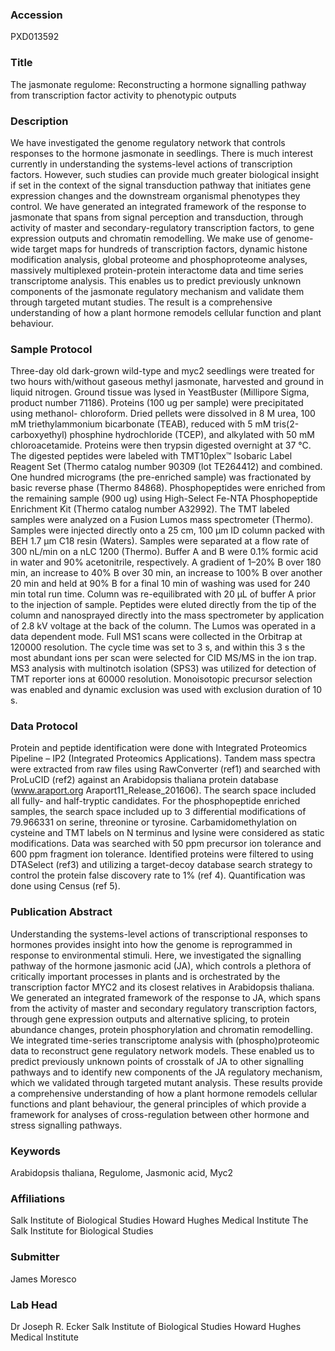 ### Accession
PXD013592

### Title
The jasmonate regulome: Reconstructing a hormone signalling pathway from transcription factor activity to phenotypic outputs

### Description
We have investigated the genome regulatory network that controls responses to the hormone jasmonate in seedlings. There is much interest currently in understanding the systems-level actions of transcription factors. However, such studies can provide much greater biological insight if set in the context of the signal transduction pathway that initiates gene expression changes and the downstream organismal phenotypes they control. We have generated an integrated framework of the response to jasmonate that spans from signal perception and transduction, through activity of master and secondary-regulatory transcription factors, to gene expression outputs and chromatin remodelling. We make use of genome-wide target maps for hundreds of transcription factors, dynamic histone modification analysis, global proteome and phosphoproteome analyses, massively multiplexed protein-protein interactome data and time series transcriptome analysis. This enables us to predict previously unknown components of the jasmonate regulatory mechanism and validate them through targeted mutant studies. The result is a comprehensive understanding of how a plant hormone remodels cellular function and plant behaviour.

### Sample Protocol
Three-day old dark-grown wild-type and myc2 seedlings were treated for two hours with/without gaseous methyl jasmonate, harvested and ground in liquid nitrogen.  Ground tissue was lysed in YeastBuster (Millipore Sigma, product number 71186). Proteins (100 ug per sample) were precipitated using methanol- chloroform. Dried pellets were dissolved in 8 M urea, 100 mM triethylammonium bicarbonate (TEAB), reduced with 5 mM tris(2-carboxyethyl) phosphine hydrochloride (TCEP), and alkylated with 50 mM chloroacetamide. Proteins were then trypsin digested overnight at 37 °C. The digested peptides were labeled with TMT10plex™ Isobaric Label Reagent Set (Thermo catalog number 90309 (lot TE264412) and combined.  One hundred micrograms (the pre-enriched sample) was fractionated by basic reverse phase (Thermo 84868). Phosphopeptides were enriched from the remaining sample (900 ug) using High-Select Fe-NTA Phosphopeptide Enrichment Kit (Thermo catalog number A32992). The TMT labeled samples were analyzed on a Fusion Lumos mass spectrometer (Thermo). Samples were injected directly onto a 25 cm, 100 μm ID column packed with BEH 1.7 μm C18 resin (Waters). Samples were separated at a flow rate of 300 nL/min on a nLC 1200 (Thermo). Buffer A and B were 0.1% formic acid in water and 90% acetonitrile, respectively. A gradient of 1–20% B over 180 min, an increase to 40% B over 30 min, an increase to 100% B over another 20 min and held at 90% B for a final 10 min of washing was used for 240 min total run time. Column was re-equilibrated with 20 μL of buffer A prior to the injection of sample. Peptides were eluted directly from the tip of the column and nanosprayed directly into the mass spectrometer by application of 2.8 kV voltage at the back of the column. The Lumos was operated in a data dependent mode. Full MS1 scans were collected in the Orbitrap at 120000 resolution. The cycle time was set to 3 s, and within this 3 s the most abundant ions per scan were selected for CID MS/MS in the ion trap. MS3 analysis with multinotch isolation (SPS3) was utilized for detection of TMT reporter ions at 60000 resolution. Monoisotopic precursor selection was enabled and dynamic exclusion was used with exclusion duration of 10 s.

### Data Protocol
Protein and peptide identification were done with Integrated Proteomics Pipeline – IP2 (Integrated Proteomics Applications). Tandem mass spectra were extracted from raw files using RawConverter (ref1) and searched with ProLuCID (ref2) against an Arabidopsis thaliana protein database (www.araport.org Araport11_Release_201606). The search space included all fully- and half-tryptic candidates. For the phosphopeptide enriched samples, the search space included up to 3 differential modifications of 79.966331 on serine, threonine or tyrosine. Carbamidomethylation on cysteine and TMT labels on N terminus and lysine were considered as static modifications. Data was searched with 50 ppm precursor ion tolerance and 600 ppm fragment ion tolerance. Identified proteins were filtered to using DTASelect (ref3) and utilizing a target-decoy database search strategy to control the protein false discovery rate to 1% (ref 4). Quantification was done using Census (ref 5).

### Publication Abstract
Understanding the systems-level actions of transcriptional responses to hormones provides insight into how the genome is reprogrammed in response to environmental stimuli. Here, we investigated the signalling pathway of the hormone jasmonic acid (JA), which controls a plethora of critically important processes in plants and is orchestrated by the transcription factor MYC2 and its closest relatives in Arabidopsis thaliana. We generated an integrated framework of the response to JA, which spans from the activity of master and secondary regulatory transcription factors, through gene expression outputs and alternative splicing, to protein abundance changes, protein phosphorylation and chromatin remodelling. We integrated time-series transcriptome analysis with (phospho)proteomic data to reconstruct gene regulatory network models. These enabled us to predict previously unknown points of crosstalk of JA to other signalling pathways and to identify new components of the JA regulatory mechanism, which we validated through targeted mutant analysis. These results provide a comprehensive understanding of how a plant hormone remodels cellular functions and plant behaviour, the general principles of which provide a framework for analyses of cross-regulation between other hormone and stress signalling pathways.

### Keywords
Arabidopsis thaliana, Regulome, Jasmonic acid, Myc2

### Affiliations
Salk Institute of Biological Studies Howard Hughes Medical Institute
The Salk Institute for Biological Studies

### Submitter
James Moresco

### Lab Head
Dr Joseph R. Ecker
Salk Institute of Biological Studies Howard Hughes Medical Institute


